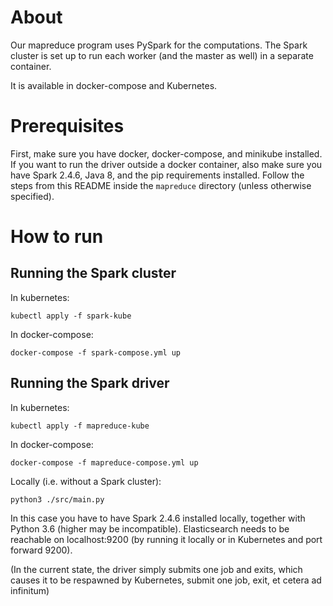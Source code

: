 # About
Our mapreduce program uses PySpark for the computations. 
The Spark cluster is set up to run each worker (and the master as well) in a separate container.

It is available in docker-compose and Kubernetes.

# Prerequisites
First, make sure you have docker, docker-compose, and minikube installed. 
If you want to run the driver outside a docker container, also make sure you have Spark 2.4.6, Java 8, and the pip requirements installed.
Follow the steps from this README inside the ``mapreduce`` directory (unless otherwise specified).

# How to run

## Running the Spark cluster
In kubernetes:
```
kubectl apply -f spark-kube
```

In docker-compose:
```
docker-compose -f spark-compose.yml up
```

## Running the Spark driver
In kubernetes:
```
kubectl apply -f mapreduce-kube
```

In docker-compose:
```
docker-compose -f mapreduce-compose.yml up
```

Locally (i.e. without a Spark cluster):
```
python3 ./src/main.py
```
In this case you have to have Spark 2.4.6 installed locally, together with Python 3.6 (higher may be incompatible).
Elasticsearch needs to be reachable on localhost:9200 (by running it locally or in Kubernetes and port forward 9200).


(In the current state, the driver simply submits one job and exits, 
which causes it to be respawned by Kubernetes, submit one job, exit, et cetera ad infinitum)